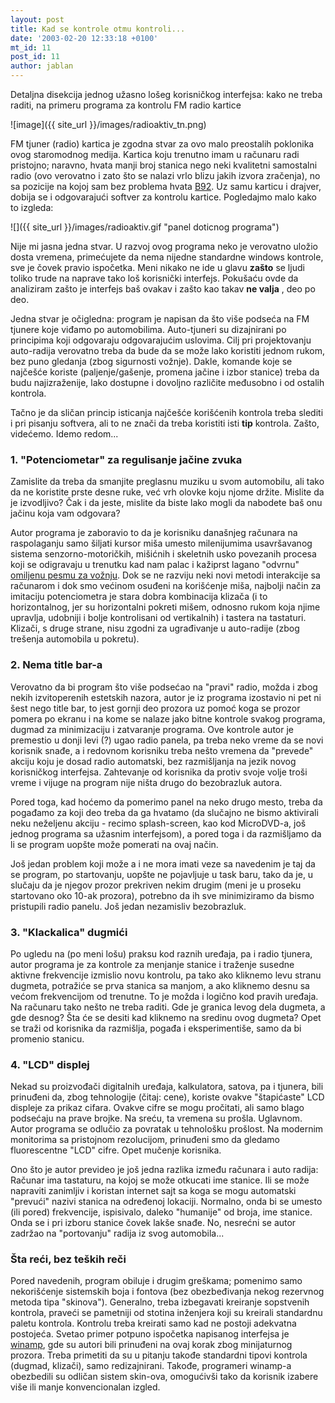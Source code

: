 ```yaml
---
layout: post
title: Kad se kontrole otmu kontroli...
date: '2003-02-20 12:33:18 +0100'
mt_id: 11
post_id: 11
author: jablan
---
```

Detaljna disekcija jednog užasno lošeg korisničkog interfejsa: kako ne treba raditi, na primeru programa za kontrolu FM radio kartice

  
 ![image]({{ site_url }}/images/radioaktiv_tn.png)

<!--more-->

FM tjuner (radio) kartica je zgodna stvar za ovo malo preostalih poklonika ovog staromodnog medija. Kartica koju trenutno imam u računaru radi pristojno; naravno, hvata manji broj stanica nego neki kvalitetni samostalni radio (ovo verovatno i zato što se nalazi vrlo blizu jakih izvora zračenja), no sa pozicije na kojoj sam bez problema hvata [B92](http://www.b92.net). Uz samu karticu i drajver, dobija se i odgovarajući softver za kontrolu kartice. Pogledajmo malo kako to izgleda:

![]({{ site_url }}/images/radioaktiv.gif "panel doticnog programa")

Nije mi jasna jedna stvar. U razvoj ovog programa neko je verovatno uložio dosta vremena, primećujete da nema nijedne standardne windows kontrole, sve je čovek pravio ispočetka. Meni nikako ne ide u glavu **zašto** se ljudi toliko trude na naprave tako loš korisnički interfejs. Pokušaću ovde da analiziram zašto je interfejs baš ovakav i zašto kao takav **ne valja** , deo po deo.

Jedna stvar je očigledna: program je napisan da što više podseća na FM tjunere koje viđamo po automobilima. Auto-tjuneri su dizajnirani po principima koji odgovaraju odgovarajućim uslovima. Cilj pri projektovanju auto-radija verovatno treba da bude da se može lako koristiti jednom rukom, bez puno gledanja (zbog sigurnosti vožnje). Dakle, komande koje se najčešće koriste (paljenje/gašenje, promena jačine i izbor stanice) treba da budu najizraženije, lako dostupne i dovoljno različite međusobno i od ostalih kontrola.

Tačno je da sličan princip isticanja najčešće korišćenih kontrola treba slediti i pri pisanju softvera, ali to ne znači da treba koristiti isti **tip** kontrola. Zašto, videćemo. Idemo redom...

### 1. "Potenciometar" za regulisanje jačine zvuka

Zamislite da treba da smanjite preglasnu muziku u svom automobilu, ali tako da ne koristite prste desne ruke, već vrh olovke koju njome držite. Mislite da je izvodljivo? Čak i da jeste, mislite da biste lako mogli da nabodete baš onu jačinu koja vam odgovara?

Autor programa je zaboravio to da je korisniku današnjeg računara na raspolaganju samo šiljati kursor miša umesto milenijumima usavršavanog sistema senzorno-motoričkih, mišićnih i skeletnih usko povezanih procesa koji se odigravaju u trenutku kad nam palac i kažiprst lagano "odvrnu" [omiljenu pesmu za vožnju](http://www.geocities.com/unitedtabs/tabs/stealers_wheel-stuck_in_the_middle_with_you.html). Dok se ne razviju neki novi metodi interakcije sa računarom i dok smo većinom osuđeni na korišćenje miša, najbolji način za imitaciju potenciometra je stara dobra kombinacija klizača (i to horizontalnog, jer su horizontalni pokreti mišem, odnosno rukom koja njime upravlja, udobniji i bolje kontrolisani od vertikalnih) i tastera na tastaturi. Klizači, s druge strane, nisu zgodni za ugrađivanje u auto-radije (zbog trešenja automobila u pokretu).

### 2. Nema title bar-a

Verovatno da bi program što više podsećao na "pravi" radio, možda i zbog nekih izvitoperenih estetskih nazora, autor je iz programa izostavio ni pet ni šest nego title bar, to jest gornji deo prozora uz pomoć koga se prozor pomera po ekranu i na kome se nalaze jako bitne kontrole svakog programa, dugmad za minimizaciju i zatvaranje programa. Ove kontrole autor je premestio u donji levi (?) ugao radio panela, pa treba neko vreme da se novi korisnik snađe, a i redovnom korisniku treba nešto vremena da "prevede" akciju koju je dosad radio automatski, bez razmišljanja na jezik novog korisničkog interfejsa. Zahtevanje od korisnika da protiv svoje volje troši vreme i vijuge na program nije ništa drugo do bezobrazluk autora.

Pored toga, kad hoćemo da pomerimo panel na neko drugo mesto, treba da pogađamo za koji deo treba da ga hvatamo (da slučajno ne bismo aktivirali neku neželjenu akciju - recimo splash-screen, kao kod MicroDVD-a, još jednog programa sa užasnim interfejsom), a pored toga i da razmišljamo da li se program uopšte može pomerati na ovaj način.

Još jedan problem koji može a i ne mora imati veze sa navedenim je taj da se program, po startovanju, uopšte ne pojavljuje u task baru, tako da je, u slučaju da je njegov prozor prekriven nekim drugim (meni je u proseku startovano oko 10-ak prozora), potrebno da ih sve minimiziramo da bismo pristupili radio panelu. Još jedan nezamisliv bezobrazluk.

### 3. "Klackalica" dugmići

Po ugledu na (po meni lošu) praksu kod raznih uređaja, pa i radio tjunera, autor programa je za kontrole za menjanje stanice i traženje susedne aktivne frekvencije izmislio novu kontrolu, pa tako ako kliknemo levu stranu dugmeta, potražiće se prva stanica sa manjom, a ako kliknemo desnu sa većom frekvencijom od trenutne. To je možda i logično kod pravih uređaja. Na računaru tako nešto ne treba raditi. Gde je granica levog dela dugmeta, a gde desnog? Šta će se desiti kad kliknemo na sredinu ovog dugmeta? Opet se traži od korisnika da razmišlja, pogađa i eksperimentiše, samo da bi promenio stanicu.

### 4. "LCD" displej

Nekad su proizvođači digitalnih uređaja, kalkulatora, satova, pa i tjunera, bili prinuđeni da, zbog tehnologije (čitaj: cene), koriste ovakve "štapićaste" LCD displeje za prikaz cifara. Ovakve cifre se mogu pročitati, ali samo blago podsećaju na prave brojke. Na sreću, ta vremena su prošla. Uglavnom. Autor programa se odlučio za povratak u tehnološku prošlost. Na modernim monitorima sa pristojnom rezolucijom, prinuđeni smo da gledamo fluorescentne "LCD" cifre. Opet mučenje korisnika.

Ono što je autor prevideo je još jedna razlika između računara i auto radija: Računar ima tastaturu, na kojoj se može otkucati ime stanice. Ili se može napraviti zanimljiv i koristan internet sajt sa koga se mogu automatski "prevući" nazivi stanica na određenoj lokaciji. Normalno, onda bi se umesto (ili pored) frekvencije, ispisivalo, daleko "humanije" od broja, ime stanice. Onda se i pri izboru stanice čovek lakše snađe. No, nesrećni se autor zadržao na "portovanju" radija iz svog automobila...

### Šta reći, bez teških reči

Pored navedenih, program obiluje i drugim greškama; pomenimo samo nekorišćenje sistemskih boja i fontova (bez obezbeđivanja nekog rezervnog metoda tipa "skinova"). Generalno, treba izbegavati kreiranje sopstvenih kontrola, praveći se pametniji od stotina inženjera koji su kreirali standardnu paletu kontrola. Kontrolu treba kreirati samo kad ne postoji adekvatna postojeća. Svetao primer potpuno ispočetka napisanog interfejsa je [winamp](http://www.winamp.com), gde su autori bili prinuđeni na ovaj korak zbog minijaturnog prozora. Treba primetiti da su u pitanju takođe standardni tipovi kontrola (dugmad, klizači), samo redizajnirani. Takođe, programeri winamp-a obezbedili su odličan sistem skin-ova, omogućivši tako da korisnik izabere više ili manje konvencionalan izgled.

